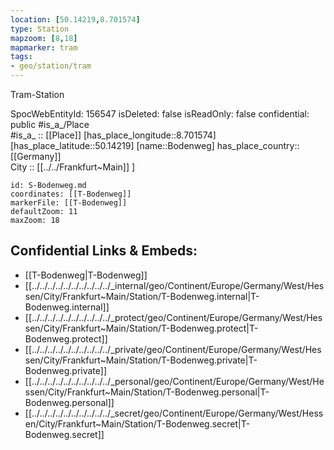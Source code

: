 ```yaml
---
location: [50.14219,8.701574] 
type: Station 
mapzoom: [8,18] 
mapmarker: tram 
tags:
- geo/station/tram
---
```


Tram-Station

SpocWebEntityId: 156547
isDeleted: false
isReadOnly: false
confidential: public
#is_a_/Place  
#is_a_ :: [[Place]] 
[has_place_longitude::8.701574] 
[has_place_latitude::50.14219] 
[name::Bodenweg] 
has_place_country:: [[Germany]]  
City :: [[../../Frankfurt~Main]] ] 


```leaflet
id: S-Bodenweg.md
coordinates: [[T-Bodenweg]] 
markerFile: [[T-Bodenweg]] 
defaultZoom: 11 
maxZoom: 18
```


## Confidential Links & Embeds: 
- [[T-Bodenweg|T-Bodenweg]] 
- [[../../../../../../../../../../_internal/geo/Continent/Europe/Germany/West/Hessen/City/Frankfurt~Main/Station/T-Bodenweg.internal|T-Bodenweg.internal]] 
- [[../../../../../../../../../../_protect/geo/Continent/Europe/Germany/West/Hessen/City/Frankfurt~Main/Station/T-Bodenweg.protect|T-Bodenweg.protect]] 
- [[../../../../../../../../../../_private/geo/Continent/Europe/Germany/West/Hessen/City/Frankfurt~Main/Station/T-Bodenweg.private|T-Bodenweg.private]] 
- [[../../../../../../../../../../_personal/geo/Continent/Europe/Germany/West/Hessen/City/Frankfurt~Main/Station/T-Bodenweg.personal|T-Bodenweg.personal]] 
- [[../../../../../../../../../../_secret/geo/Continent/Europe/Germany/West/Hessen/City/Frankfurt~Main/Station/T-Bodenweg.secret|T-Bodenweg.secret]] 
